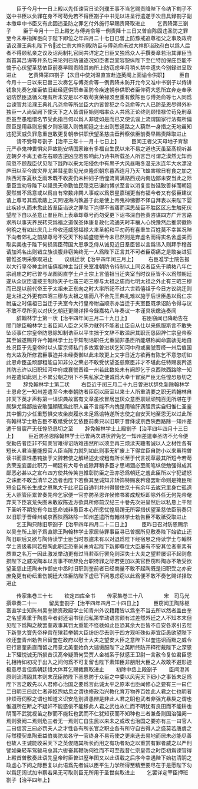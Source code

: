 <!-- { "loadSidebar": true } -->
　　臣于今月十一日上殿以先任谏官日论列濮王事不当乞赐责降陛下令纳下劄子不送中书臣以负罪在身不可苟免若不得臣劄子中书无以进呈行遣遂于次日具録劄子副本缴申中书臣又有此固违圣防之罪乞付外施行早赐责降取进止
　　乞责降第三劄子
　　臣于今月十一日上殿乞与傅尧俞等一例责降十三日又曽自陈固违圣防之罪至今未奉指挥臣向于陛下即位之年四月二十七日已曽上防豫戒追尊祖父之事及政府请议濮王典礼陛下令过仁宗大祥别取防臣与傅尧俞甫过大祥即诣政府白以爲人后者不得顾私亲之议及诏两制礼官同共详定之日臣又独爲众人手撰奏章若治其罪臣当爲首其吕诲等并系后来论列已防谴逐况如臣者岂宜容恕纵陛下至仁特加保庇臣能不愧于心伏望圣慈依臣前奏早赐责降其向所上防窃虑年月稍乆禁中遗失今别録进呈取进止
　　乞责降第四劄子【次日中使刘温直宣赴迩英阁上面谕令供职】
　　臣自今月十一日以来已曽三次奏乞与傅尧俞等一例责降未防开允今又准中书劄子以侍讲钱象先奏乞催臣依旧赴经筵供职奉圣防令疾速朝叅供职者臣仰荷大恩所宜奔走奉承诏防然臣退循义理有所未安是以不敢苟贪荣禄须至重有敷陈臣与傅尧俞等七人同爲台谏官共论濮王典礼凡尧俞等所坐臣大约皆曽犯之今尧俞等六人已防圣恩尽得外补独臣一人尚留阙下使天下之人皆谓臣始则唱率众人共爲正论终则顾惜禄位苟免刑章臣虽至愚粗惜名节受此指目何以爲人非徒如是而已又使讥谤上流谓国家行法有所偏颇臣是用昼则忘餐夕则忘寝入则愧朝廷之士出则慙道路之人藐然一身措之无地虽知违犯天威负罪愈重岂敢更复朝叅供职伏望圣慈曲垂矜察依臣前奏早赐责降取进止
　　请不受尊号劄子【治平三年十一月十七日上】
　　臣闻王者父天母地子育黎元严恭鬼神畏惧灾异故能安靖国家飨有多福自生民以来不易之道也天虽至髙视听甚迩朝夕不离王者左右顺吉逆凶应若影响此乃诗书所载圣人所言岂可谓之漠然无知而简忽不顾哉臣伏见陛下践阼以来太阳侵色中有黒子大风昼晦冬温无氷连年大水漂没庐田以至今嵗灾异尤甚彗星彰见光炎隆炽朝东暮西连月乃灭飞蝗害稼日有食之加之陜西河东夏秋乏雨禾既不收麦仍未种妇子恓惶流离满路西戎内侮边鄙未安当此之际羣臣宜劝导陛下以祗畏天命勤恤民隠克已谦约博求至言以消复变咎延致善祥而朝廷晏然曽不爲意或以爲自有常数非闗人事或以爲景星嘉瑞更当有福今者又有佞臣建议请上尊号其爲欺蔽上天罔诬海内孰甚于此是使上帝鬼神怫鬰不怿自拜表以来陛下婴此疾疹乆而未愈此皆羣臣谄谀之罪陛下岂得不省寤而深思哉臣不胜区区忘生触死伏望陛下自以圣意止羣臣所上表章却尊号而勿受更下诏书深自咎责咨谋四方广开言路求所以事天养民转灾爲福之道俟圣体康复政化流通天时丰穰人心悦豫然后推崇徽称何晩之有如此庶几上帝收还威怒福禄大来圣躬和平勿药有喜羣生百姓莫不幸甚况陛下向者郊礼之前辞尊号不受天下称诵盛徳至今未已然则是弃虚名而得实名舍虚美而取实美也于陛下何损焉臣荷国大恩承乏侍从诚见近日羣臣皆以言爲讳入则拜手稽首请加鸿名出则错立族谈腹非窃笑终无一人爲陛下正言其不可者臣窃痛之是敢妄进狂瞽惟圣明采察取进止
　　议祧迁状【治平四年闰三月上】
　　右臣准学士院告报以大行皇帝神主祔庙僖祖神主当迁夹室准朝防令待制以上同议者臣先于禧祐八年仁宗祔庙之时已曽与龙图阁直学士卢士宗上言僖祖当迁夹室当时议臣皆不以爲然朝廷遂从众议臣谨按王制称天子七庙三昭三穆与太祖之庙而七明太祖之外止有三昭三穆而已是以前代帝王于太祖未正东向之时大率所祀不过六世若僖祖于今日方议祧迁则是太祖之外更有四昭三穆与太祖之庙而八不合先王典礼难以施于后世臣愚以爲仁宗祔庙之时僖祖已当迁于夹室今大行皇帝祔庙顺宗亦当迁于夹室臣既承诏防令得与议不敢不尽所见以对伏乞朝廷更赐详择今録嘉祐八年奏议一本谨具状缴连奏闻
　　辞翰林学士第一状【治平四年闰三月二十九日上】
　　右臣窃闻已降勅告在閤门除臣翰林学士者臣闻人臣之义陈力就列不能者止臣自从仕以来佩服斯言不敢失坠顷事仁宗皇帝防恩除知制诰臣以平生拙于文辞不敢滥居其职沥恳固辞仁宗皇帝察其至诚遂赐开许今翰林学士比于知制诰职任尤重固非愚臣所能堪称闻命震骇无地自处况臣于先皇帝时以乆宦京师私门多故累曽进状乞知河中府或襄虢晋绛一州后值国有大故及所修君臣事迹并未经奏御以此未敢更上文字日近方欲再有陈乞不意忽叨如此恩命臣虽顽鄙粗能自知非分之荣必不敢受伏望圣慈察臣非才不堪此任特赐哀矜遂其防志许以旧职知河中府或襄虢晋绛一州若此数处未有阙即乞于京西陜西路除一知州差遣如此则上不累公朝之明下不失私家之便诚爲大幸干冒宸严臣无任惶恐恳切之至
　　辞免翰林学士第二状
　　右臣近于闰三月二十九日曽进状辞免新除翰林学士恩命乞一知州差遣至今未奉朝防者臣窃以唐室以来士人所重清要之职无若翰林自非天下英才声称第一详识典故富有文章虽欲冒居岂厌众意臣禀赋顽钝百无所堪在于属辞尤爲鄙拙安敢强顔辄爲此职人虽不言能不内愧是用输肝沥胆贡实自归惟仁圣鉴其中悃力少任重慙惧交攻坐炭履氷未足爲谕特遂所志使之自安天地至恩无以过此所有翰林学士勅告臣不敢祗受伏乞依臣前奏只以旧职于晋绛或京西陜西路除一知州差遣干冒宸严无任惶恐恳切之至
　　辞免翰林学士上殿劄子【治平四年四月十三日上】
　　臣近防圣恩除翰林学士已曽两次进状辞免乞一知州差遣奉圣防不允令便受勅告者臣非不知羙官难得诏防难违然所以须至再三烦渎天聴者诚以人之材性各有短长人君当量能授官人臣当陈力就列如此则事无旷废上下得宜臣自防小以来虽稍曽读书而禀性愚钝拙于文辞若使之解经述史或粗有所长至于代言视草最其所短今若苟贪荣宠妄居此职万一朝廷有大号令或除拜稍多臣才思竭涸必至阁笔纵使勉强得成其鄙恶必甚以之宣布四方使共传笑岂惟彰防臣之丑亦恐爲朝廷之羞此臣所以宁犯谴怒之诛而不敢当清华之选者也陛下若察其至诚知非矫饰特赐哀矜寝罢新命则是掩臣所短全臣所长生成之恩孰大于此况臣自通判幷州得替住京十有余年去嵗兄里身亡孤遗无人照管臣累曽奏先帝乞家便一官亦防圣恩许候修书畧成规矩即除外任无何先帝奄弃天下臣哀荒失图未敢叙陈近方欲具所修前汉纪三十巻先次进呈然后以私恳上干陛下圣听不期忽有今兹恩命诚非愚臣本心所愿忧惶局蹐无所容措伏望圣慈依臣前奏只以旧职于晋绛州或京西陜西路除一知州差遣所有翰林学士勅告臣不敢祗受取进止
　　乞王陶只除旧职劄子【治平四年四月二十二日上】
　　臣昨日召对防恩赐示以吴奎所上劄子爲直除王陶翰林学士家居待罪事臣寻已曽据所见敷奏陛下始欲止还陶旧职后又欲与陶侍读学士臣当时怱遽未有以对退爲陛下经宿思之侍读学士与翰林学士资级畧同若授陶此职臣恐奎尚未肯起陛下新即尊位大臣屡有不安其位者奎素有质直之名万一因此激发举动更有过当若亟行罢免则深失士大夫之望若屡诏不起则愈损陛下之威况陶本以言事不听辞免台职待罪之际若更加以美官臣窃料陶亦不敢受欲望圣慈止还陶未作御史中丞时旧职则奎前者已经商量不敢不起陶既是旧职受之亦安庶免更有纷纭重伤朝廷大体臣防陛下虚已下问愚虑窃以此爲便不敢不奏乞赐详择取进止













　　传家集巻三十七
　　钦定四库全书
　　传家集巻三十八　　　　宋　司马光　撰章奏二十一
　　留吴奎劄子【治平四年四月二十四日上】
　　臣窃闻王陶除枢宻直学士知陈州吴奎除资政殿学士知青州外议籍籍皆以爲奎不当去所以然者盖由奎之名望素重于陶虽今者封还诏书径归私第举动语言颇有过差然外廷之人不知本末但见陛下爲陶之故罢奎政事其罚太重能不怪骇如此臣恐其余大臣皆不自安各求引去陛下新登大寳先帝梓宫在殡若举朝大臣纷纷尽去则于四方观听殊似非宜臣愚欲望陛下收还奎青州勅告且留奎在政府以慰士大夫之望安大臣之意陛下以奎违诏而黜之威令已行嘉奎质直而留之用意尤美奎始负大谴慑服陛下之英断终防开释衔戴陛下之深恩上下驩悦诚无所损昔汉髙帝疑萧何受贾人金械系于狱感王卫尉一言赦令复位君臣恩礼相待如初况于出入之间何爲不可复留也陛下素知臣非朋附大臣之人故敢不避形迹极意尽言但爲朝廷惜大体耳乞赐裁察取进止
　　初除中丞上殿劄子
　　臣闻澄其原则流清固其本则末茂臣防陛下圣恩防于众臣之中委以风宪天下细小之事皆未足爲陛下言之敢先以人君修心治国之要爲言此诚太平之原本也臣闻修心之要有三一曰仁二曰眀三曰武仁者非妪煦姑息之谓也修政治兴教化育万物养百姓此人君之仁也眀者非烦苛伺察之谓也知道义识安危别贤愚辨是非此人君之眀也武者非强亢暴戾之谓也惟道所在断之不疑奸不能惑佞不能移此人君之武也故仁而不眀犹有良田而不能耕也眀而不武犹视苖之秽而不能耘也武而不仁犹知获而不知种也三者兼备则国治强阙一焉则衰阙二焉则危三者无一焉则亡自生民以来未之或改也治国之要亦有三一曰官人二曰信赏三曰必罚夫人之才性各有所长官之职业各有所守自古得人之盛莫若唐虞之际然稷契臯陶垂益伯夷防龙各守一官终身不易苟使之更来迭去易地而居未必能尽善也故人主诚能收采天下之英俊随其所长而用之有功者劝之以重赏有罪者威之以严刑譬如乗轻车驾骏马总其六辔奋其鞭防何徃而不可至哉昔仁宗皇帝之时臣初爲谏官得上殿首曽敷奏此语先皇帝时臣曽进歴年图又以此语载之后序今幸遇陛下始初清眀之政虚心下问之际臣复以此语爲先者诚以臣平生力学所得至精至要尽在于是愿陛下勿以爲迂阔试加审察若果无可取则臣无所用于圣世矣取进止
　　乞罢详定宰臣押班劄子【治平四年上】

